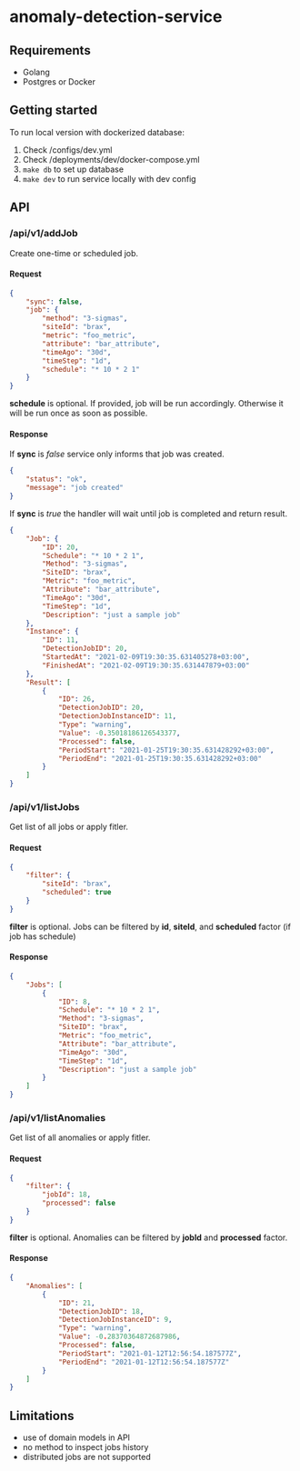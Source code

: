 # anomaly-detection-service

## Requirements 

* Golang 
* Postgres or Docker

## Getting started

To run local version with dockerized database:
1. Check /configs/dev.yml
2. Check /deployments/dev/docker-compose.yml
3. `make db` to set up database
4. `make dev` to run service locally with dev config

## API

### /api/v1/addJob

Create one-time or scheduled job.

#### Request

```json
{
    "sync": false,
    "job": {
        "method": "3-sigmas",
        "siteId": "brax",
        "metric": "foo_metric",
        "attribute": "bar_attribute",
        "timeAgo": "30d",
        "timeStep": "1d",
        "schedule": "* 10 * 2 1"
    }
}
```

**schedule** is optional. If provided, job will be run accordingly. Otherwise it will be run once as soon as possible. 

#### Response

If **sync** is *false* service only informs that job was created. 

```json
{
    "status": "ok",
    "message": "job created"
}
```

If **sync** is *true* the handler will wait until job is completed and return result.

```json
{
    "Job": {
        "ID": 20,
        "Schedule": "* 10 * 2 1",
        "Method": "3-sigmas",
        "SiteID": "brax",
        "Metric": "foo_metric",
        "Attribute": "bar_attribute",
        "TimeAgo": "30d",
        "TimeStep": "1d",
        "Description": "just a sample job"
    },
    "Instance": {
        "ID": 11,
        "DetectionJobID": 20,
        "StartedAt": "2021-02-09T19:30:35.631405278+03:00",
        "FinishedAt": "2021-02-09T19:30:35.631447879+03:00"
    },
    "Result": [
        {
            "ID": 26,
            "DetectionJobID": 20,
            "DetectionJobInstanceID": 11,
            "Type": "warning",
            "Value": -0.35018186126543377,
            "Processed": false,
            "PeriodStart": "2021-01-25T19:30:35.631428292+03:00",
            "PeriodEnd": "2021-01-25T19:30:35.631428292+03:00"
        }
    ]
}
```

### /api/v1/listJobs

Get list of all jobs or apply fitler. 

#### Request

```json
{
    "filter": {
        "siteId": "brax",
        "scheduled": true
    }
}
```
**filter** is optional. 
Jobs can be filtered by **id**, **siteId**, and **scheduled** factor (if job has schedule) 

#### Response 

```json
{
    "Jobs": [
        {
            "ID": 8,
            "Schedule": "* 10 * 2 1",
            "Method": "3-sigmas",
            "SiteID": "brax",
            "Metric": "foo_metric",
            "Attribute": "bar_attribute",
            "TimeAgo": "30d",
            "TimeStep": "1d",
            "Description": "just a sample job"
        }
    ]
}
```

### /api/v1/listAnomalies

Get list of all anomalies or apply fitler. 

#### Request

```json
{
    "filter": {
        "jobId": 18,
        "processed": false
    }
}
```

**filter** is optional. 
Anomalies can be filtered by **jobId** and **processed** factor.

#### Response 

```json
{
    "Anomalies": [
        {
            "ID": 21,
            "DetectionJobID": 18,
            "DetectionJobInstanceID": 9,
            "Type": "warning",
            "Value": -0.28370364872687986,
            "Processed": false,
            "PeriodStart": "2021-01-12T12:56:54.187577Z",
            "PeriodEnd": "2021-01-12T12:56:54.187577Z"
        }
    ]
}
```

## Limitations

* use of domain models in API
* no method to inspect jobs history
* distributed jobs are not supported